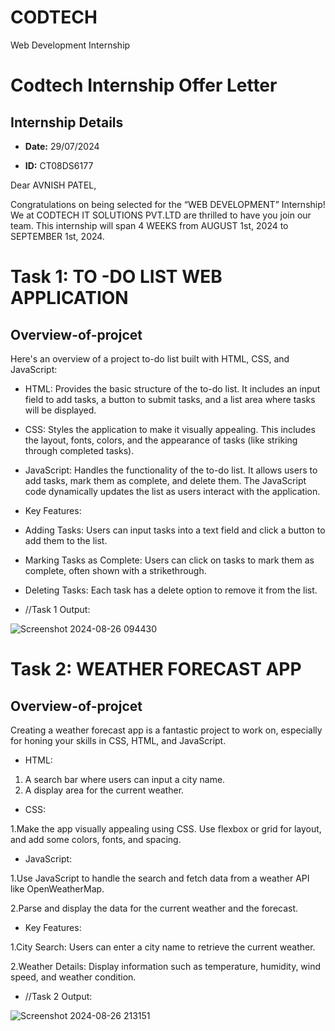# CODTECH
Web Development Internship
# Codtech Internship Offer Letter



## Internship Details



-  **Date:** 29/07/2024

-  **ID:** CT08DS6177



Dear AVNISH PATEL,

Congratulations on being selected for the “WEB DEVELOPMENT” Internship! We at
CODTECH IT SOLUTIONS PVT.LTD are thrilled to have you join our team. This
internship will span 4 WEEKS from AUGUST 1st, 2024 to SEPTEMBER 1st, 2024.

  # Task 1: TO -DO LIST WEB APPLICATION

## Overview-of-projcet

Here's an overview of a project to-do list built with HTML, CSS, and JavaScript:



- HTML: Provides the basic structure of the to-do list. It includes an input field to add tasks, a button to submit tasks, and a list area where tasks will be displayed.

- CSS: Styles the application to make it visually appealing. This includes the layout, fonts, colors, and the appearance of tasks (like striking through completed tasks).

- JavaScript: Handles the functionality of the to-do list. It allows users to add tasks, mark them as complete, and delete them. The JavaScript code dynamically updates the list as users interact with the application.
- Key Features:
- Adding Tasks: Users can input tasks into a text field and click a button to add them to the list.
- Marking Tasks as Complete: Users can click on tasks to mark them as complete, often shown with a strikethrough.
- Deleting Tasks: Each task has a delete option to remove it from the list.
  
- //Task 1 Output:

![Screenshot 2024-08-26 094430](https://github.com/user-attachments/assets/4b6ff088-9fc7-4ea8-b25f-fdfe7a5c9ac4)

 # Task 2: WEATHER FORECAST APP

## Overview-of-projcet

Creating a weather forecast app is a fantastic project to work on, especially for honing your skills in CSS, HTML, and JavaScript. 


- HTML:

1. A search bar where users can input a city name.
2. A display area for the current weather.

- CSS:
  
1.Make the app visually appealing using CSS. Use flexbox or grid for layout, and add some colors, fonts, and spacing.

- JavaScript:

1.Use JavaScript to handle the search and fetch data from a weather API like OpenWeatherMap.

2.Parse and display the data for the current weather and the forecast.
  
- Key Features:
  
1.City Search: Users can enter a city name to retrieve the current weather.

2.Weather Details: Display information such as temperature, humidity, wind speed, and weather condition.
  
- //Task 2 Output:

![Screenshot 2024-08-26 213151](https://github.com/user-attachments/assets/0057a8a7-6cbd-44ca-a661-9bf02768a6da)

